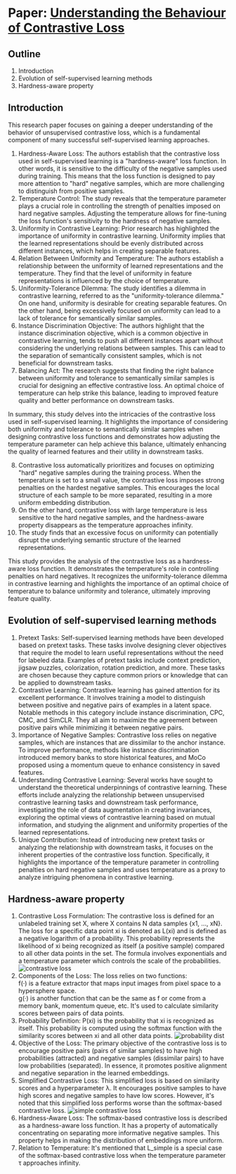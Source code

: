 # Paper: [Understanding the Behaviour of Contrastive Loss](https://arxiv.org/abs/2012.09740)

## Outline
1. Introduction
2. Evolution of self-supervised learning methods
3. Hardness-aware property


## Introduction
This research paper focuses on gaining a deeper understanding of the behavior of unsupervised contrastive loss, which is a fundamental component of many successful self-supervised learning approaches.
1. Hardness-Aware Loss: The authors establish that the contrastive loss used in self-supervised learning is a "hardness-aware" loss function. In other words, it is sensitive to the difficulty of the negative samples used during training. This means that the loss function is designed to pay more attention to "hard" negative samples, which are more challenging to distinguish from positive samples.
2. Temperature Control: The study reveals that the temperature parameter plays a crucial role in controlling the strength of penalties imposed on hard negative samples. Adjusting the temperature allows for fine-tuning the loss function's sensitivity to the hardness of negative samples.
3. Uniformity in Contrastive Learning: Prior research has highlighted the importance of uniformity in contrastive learning. Uniformity implies that the learned representations should be evenly distributed across different instances, which helps in creating separable features.
4. Relation Between Uniformity and Temperature: The authors establish a relationship between the uniformity of learned representations and the temperature. They find that the level of uniformity in feature representations is influenced by the choice of temperature.
5. Uniformity-Tolerance Dilemma: The study identifies a dilemma in contrastive learning, referred to as the "uniformity-tolerance dilemma." On one hand, uniformity is desirable for creating separable features. On the other hand, being excessively focused on uniformity can lead to a lack of tolerance for semantically similar samples.
6. Instance Discrimination Objective: The authors highlight that the instance discrimination objective, which is a common objective in contrastive learning, tends to push all different instances apart without considering the underlying relations between samples. This can lead to the separation of semantically consistent samples, which is not beneficial for downstream tasks.
7. Balancing Act: The research suggests that finding the right balance between uniformity and tolerance to semantically similar samples is crucial for designing an effective contrastive loss. An optimal choice of temperature can help strike this balance, leading to improved feature quality and better performance on downstream tasks.

In summary, this study delves into the intricacies of the contrastive loss used in self-supervised learning. It highlights the importance of considering both uniformity and tolerance to semantically similar samples when designing contrastive loss functions and demonstrates how adjusting the temperature parameter can help achieve this balance, ultimately enhancing the quality of learned features and their utility in downstream tasks.

8. Contrastive loss automatically prioritizes and focuses on optimizing "hard" negative samples during the training process. When the temperature is set to a small value, the contrastive loss imposes strong penalties on the hardest negative samples. This encourages the local structure of each sample to be more separated, resulting in a more uniform embedding distribution.
9. On the other hand, contrastive loss with large temperature is less sensitive to the hard negative samples, and the hardness-aware property disappears as the temperature approaches infinity.
10. The study finds that an excessive focus on uniformity can potentially disrupt the underlying semantic structure of the learned representations.

This study provides the analysis of the contrastive loss as a hardness-aware loss function. It demonstrates the temperature's role in controlling penalties on hard negatives. It recognizes the uniformity-tolerance dilemma in contrastive learning and highlights the importance of an optimal choice of temperature to balance uniformity and tolerance, ultimately improving feature quality.

## Evolution of self-supervised learning methods
1. Pretext Tasks: Self-supervised learning methods have been developed based on pretext tasks. These tasks involve designing clever objectives that require the model to learn useful representations without the need for labeled data. Examples of pretext tasks include context prediction, jigsaw puzzles, colorization, rotation prediction, and more. These tasks are chosen because they capture common priors or knowledge that can be applied to downstream tasks.
2. Contrastive Learning: Contrastive learning has gained attention for its excellent performance. It involves training a model to distinguish between positive and negative pairs of examples in a latent space. Notable methods in this category include instance discrimination, CPC, CMC, and SimCLR. They all aim to maximize the agreement between positive pairs while minimizing it between negative pairs.
3. Importance of Negative Samples: Contrastive loss relies on negative samples, which are instances that are dissimilar to the anchor instance. To improve performance, methods like instance discrimination introduced memory banks to store historical features, and MoCo proposed using a momentum queue to enhance consistency in saved features.
4. Understanding Contrastive Learning: Several works have sought to understand the theoretical underpinnings of contrastive learning. These efforts include analyzing the relationship between unsupervised contrastive learning tasks and downstream task performance, investigating the role of data augmentation in creating invariances, exploring the optimal views of contrastive learning based on mutual information, and studying the alignment and uniformity properties of the learned representations.
5. Unique Contribution: Instead of introducing new pretext tasks or analyzing the relationship with downstream tasks, it focuses on the inherent properties of the contrastive loss function. Specifically, it highlights the importance of the temperature parameter in controlling penalties on hard negative samples and uses temperature as a proxy to analyze intriguing phenomena in contrastive learning.

## Hardness-aware property
1. Contrastive Loss Formulation: The contrastive loss is defined for an unlabeled training set X, where X contains N data samples {x1, ..., xN}. The loss for a specific data point xi is denoted as L(xi) and is defined as a negative logarithm of a probability. This probability represents the likelihood of xi being recognized as itself (a positive sample) compared to all other data points in the set. The formula involves exponentials and a temperature parameter which controls the scale of the probabilities.
![contrastive loss]()
2. Components of the Loss: The loss relies on two functions:</br>
f(·) is a feature extractor that maps input images from pixel space to a hypersphere space.</br>
g(·) is another function that can be the same as f or come from a memory bank, momentum queue, etc. It's used to calculate similarity scores between pairs of data points.</br>
3. Probability Definition: P(xi) is the probability that xi is recognized as itself. This probability is computed using the softmax function with the similarity scores between xi and all other data points.
![probability dist]()
4. Objective of the Loss: The primary objective of the contrastive loss is to encourage positive pairs (pairs of similar samples) to have high probabilities (attracted) and negative samples (dissimilar pairs) to have low probabilities (separated). In essence, it promotes positive alignment and negative separation in the learned embeddings.
5. Simplified Contrastive Loss: This simplified loss is based on similarity scores and a hyperparameter λ. It encourages positive samples to have high scores and negative samples to have low scores. However, it's noted that this simplified loss performs worse than the softmax-based contrastive loss.
![simple contrastive loss]()
6. Hardness-Aware Loss: The softmax-based contrastive loss is described as a hardness-aware loss function. It has a property of automatically concentrating on separating more informative negative samples. This property helps in making the distribution of embeddings more uniform.
7. Relation to Temperature: It's mentioned that L_simple is a special case of the softmax-based contrastive loss when the temperature parameter τ approaches infinity.




